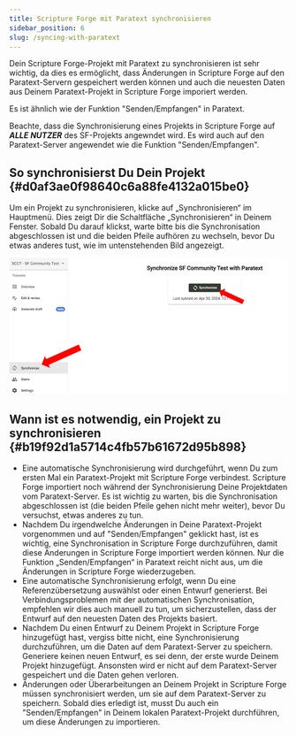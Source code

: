 ```yaml
---
title: Scripture Forge mit Paratext synchronisieren
sidebar_position: 6
slug: /syncing-with-paratext
---
```


Dein Scripture Forge-Projekt mit Paratext zu synchronisieren ist sehr wichtig, da dies es ermöglicht, dass Änderungen in Scripture Forge auf den Paratext-Servern gespeichert werden können und auch die neuesten Daten aus Deinem Paratext-Projekt in Scripture Forge imporiert werden.

Es ist ähnlich wie der Funktion "Senden/Empfangen" in Paratext.

Beachte, dass die Synchronisierung eines Projekts in Scripture Forge auf _**ALLE NUTZER**_ des SF-Projekts angewndet wird. Es wird auch auf den Paratext-Server angewendet wie die Funktion "Senden/Empfangen".

## **So synchronisierst Du Dein Projekt** {#d0af3ae0f98640c6a88fe4132a015be0}

Um ein Projekt zu synchronisieren, klicke auf „Synchronisieren“ im Hauptmenü. Dies zeigt Dir die Schaltfläche „Synchronisieren“ in Deinem Fenster. Sobald Du darauf klickst, warte bitte bis die Synchronisation abgeschlossen ist und die beiden Pfeile aufhören zu wechseln, bevor Du etwas anderes tust, wie im untenstehenden Bild angezeigt.

![](./1990846672.png)

## **Wann ist es notwendig, ein Projekt zu synchronisieren** {#b19f92d1a5714c4fb57b61672d95b898}

- Eine automatische Synchronisierung wird durchgeführt, wenn Du zum ersten Mal ein Paratext-Projekt mit Scripture Forge verbindest. Scripture Forge importiert noch während der Synchronisierung Deine Projektdaten vom Paratext-Server. Es ist wichtig zu warten, bis die Synchronisation abgeschlossen ist (die beiden Pfeile gehen nicht mehr weiter), bevor Du versuchst, etwas anderes zu tun.
- Nachdem Du irgendwelche Änderungen in Deine Paratext-Projekt vorgenommen und auf "Senden/Empfangen" geklickt hast, ist es wichtig, eine Synchronisation in Scripture Forge durchzuführen, damit diese Änderungen in Scripture Forge importiert werden können. Nur die Funktion „Senden/Empfangen“ in Paratext reicht nicht aus, um die Änderungen in Scripture Forge wiederzugeben.
- Eine automatische Synchronisierung erfolgt, wenn Du eine Referenzübersetzung auswählst oder einen Entwurf generierst. Bei Verbindungsproblemen mit der automatischen Synchronisation, empfehlen wir dies auch manuell zu tun, um sicherzustellen, dass der Entwurf auf den neuesten Daten des Projekts basiert.
- Nachdem Du einen Entwurf zu Deinem Projekt in Scripture Forge hinzugefügt hast, vergiss bitte nicht, eine Synchronisierung durchzuführen, um die Daten auf dem Paratext-Server zu speichern. Generiere keinen neuen Entwurf, es sei denn, der erste wurde Deinem Projekt hinzugefügt. Ansonsten wird er nicht auf dem Paratext-Server gespeichert und die Daten gehen verloren.
- Änderungen oder Überarbeitungen an Deinem Projekt in Scripture Forge müssen synchronisiert werden, um sie auf dem Paratext-Server zu speichern. Sobald dies erledigt ist, musst Du auch ein "Senden/Empfangen" in Deinem lokalen Paratext-Projekt durchführen, um diese Änderungen zu importieren.
